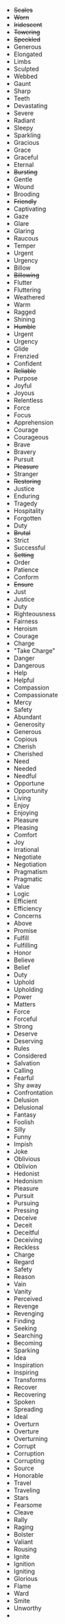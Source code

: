 - ~~Scales~~
- ~~Worn~~
- ~~Iridescent~~
- ~~Towering~~
- ~~Speckled~~
- Generous
- Elongated
- Limbs
- Sculpted
- Webbed
- Gaunt
- Sharp
- Teeth
- Devastating
- Severe
- Radiant
- Sleepy
- Sparkling
- Gracious
- Grace
- Graceful
- Eternal
- ~~Bursting~~
- Gentle
- Wound
- Brooding
- ~~Friendly~~
- Captivating
- Gaze
- Glare
- Glaring
- Raucous
- Temper
- Urgent
- Urgency
- Billow
- ~~Billowing~~
- Flutter
- Fluttering
- Weathered
- Warm
- Ragged
- Shining
- ~~Humble~~
- Urgent
- Urgency
- Glide
- Frenzied
- Confident
- ~~Reliable~~
- Purpose
- Joyful
- Joyous
- Relentless
- Force
- Focus
- Apprehension
- Courage
- Courageous
- Brave
- Bravery
- Pursuit
- ~~Pleasure~~
- Stranger
- ~~Restoring~~
- Justice
- Enduring
- Tragedy
- Hospitality
- Forgotten
- Duty
- ~~Brutal~~
- Strict
- Successful
- ~~Setting~~
- Order
- Patience
- Conform
- ~~Ensure~~
- Just
- Justice
- Duty
- Righteousness
- Fairness
- Heroism
- Courage
- Charge
- "Take Charge"
- Danger
- Dangerous
- Help
- Helpful
- Compassion
- Compassionate
- Mercy
- Safety
- Abundant
- Generosity
- Generous
- Copious
- Cherish
- Cherished
- Need
- Needed
- Needful
- Opportune
- Opportunity
- Living
- Enjoy
- Enjoying
- Pleasure
- Pleasing
- Comfort
- Joy
- Irrational
- Negotiate
- Negotiation
- Pragmatism
- Pragmatic
- Value
- Logic
- Efficient
- Efficiency
- Concerns
- Above
- Promise
- Fulfill
- Fulfilling
- Honor
- Believe
- Belief
- Duty
- Uphold
- Upholding
- Power
- Matters
- Force
- Forceful
- Strong
- Deserve
- Deserving
- Rules
- Considered
- Salvation
- Calling
- Fearful
- Shy away
- Confrontation
- Delusion
- Delusional
- Fantasy
- Foolish
- Silly
- Funny
- Impish
- Joke
- Oblivious
- Oblivion
- Hedonist
- Hedonism
- Pleasure
- Pursuit
- Pursuing
- Pressing
- Deceive
- Deceit
- Deceitful
- Deceiving
- Reckless
- Charge
- Regard
- Safety
- Reason
- Vain
- Vanity
- Perceived
- Revenge
- Revenging
- Finding
- Seeking
- Searching
- Becoming
- Sparking
- Idea
- Inspiration
- Inspiring
- Transforms
- Recover
- Recovering
- Spoken
- Spreading
- Ideal
- Overturn
- Overture
- Overturning
- Corrupt
- Corruption
- Corrupting
- Source
- Honorable
- Travel
- Traveling
- Stars
- Fearsome
- Cleave
- Rally
- Raging
- Bolster
- Valiant
- Rousing
- Ignite
- Ignition
- Igniting
- Glorious
- Flame
- Ward
- Smite
- Unworthy
- 

